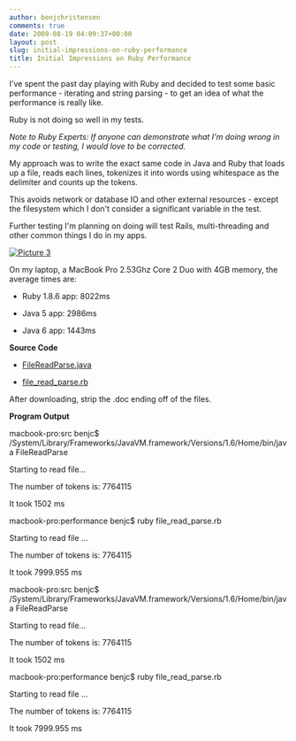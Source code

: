 ```yaml
---
author: benjchristensen
comments: true
date: 2009-08-19 04:09:37+00:00
layout: post
slug: initial-impressions-on-ruby-performance
title: Initial Impressions on Ruby Performance
---
```


I've spent the past day playing with Ruby and decided to test some basic performance - iterating and string parsing - to get an idea of what the performance is really like.

Ruby is not doing so well in my tests.

_Note to Ruby Experts: If anyone can demonstrate what I'm doing wrong in my code or testing, I would love to be corrected._

My approach was to write the exact same code in Java and Ruby that loads up a file, reads each lines, tokenizes it into words using whitespace as the delimiter and counts up the tokens.

This avoids network or database IO and other external resources - except the filesystem which I don't consider a significant variable in the test.

Further testing I'm planning on doing will test Rails, multi-threading and other common things I do in my apps.

[![Picture 3](http://benjchristensen.files.wordpress.com/2009/08/picture-31.png)](http://benjchristensen.files.wordpress.com/2009/08/picture-31.png)

On my laptop, a MacBook Pro 2.53Ghz Core 2 Duo with 4GB memory, the average times are:



	
  * Ruby 1.8.6 app: 8022ms

	
  * Java 5 app: 2986ms

	
  * Java 6 app: 1443ms


**Source Code**



	
  * [FileReadParse.java](http://benjchristensen.files.wordpress.com/2009/08/filereadparse-java.doc)

	
  * [file_read_parse.rb](http://benjchristensen.files.wordpress.com/2009/08/file_read_parse-rb.doc)


After downloading, strip the .doc ending off of the files.

**Program Output**


macbook-pro:src benjc$ /System/Library/Frameworks/JavaVM.framework/Versions/1.6/Home/bin/java FileReadParse




Starting to read file...




The number of tokens is: 7764115




It took 1502 ms




macbook-pro:performance benjc$ ruby file_read_parse.rb




Starting to read file ...




The number of tokens is: 7764115




It took 7999.955 ms


macbook-pro:src benjc$ /System/Library/Frameworks/JavaVM.framework/Versions/1.6/Home/bin/java FileReadParse

Starting to read file...

The number of tokens is: 7764115

It took 1502 ms

macbook-pro:performance benjc$ ruby file_read_parse.rb

Starting to read file ...

The number of tokens is: 7764115

It took 7999.955 ms



